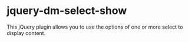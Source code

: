 # jquery-dm-select-show
 This jQuery plugin allows you to use the options of one or more select to display content.
